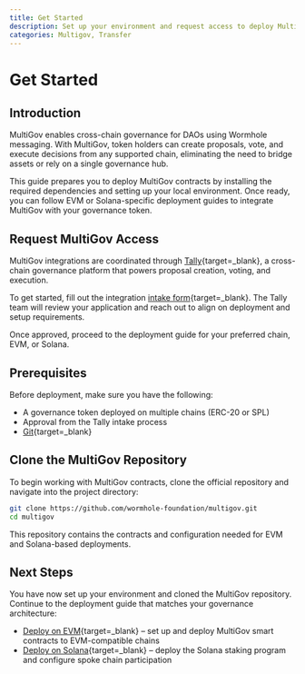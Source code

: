 ```yaml
---
title: Get Started
description: Set up your environment and request access to deploy MultiGov contracts for cross-chain DAO governance using Wormhole messaging.
categories: Multigov, Transfer
---
```


# Get Started

## Introduction

MultiGov enables cross-chain governance for DAOs using Wormhole messaging. With MultiGov, token holders can create proposals, vote, and execute decisions from any supported chain, eliminating the need to bridge assets or rely on a single governance hub.

This guide prepares you to deploy MultiGov contracts by installing the required dependencies and setting up your local environment. Once ready, you can follow EVM or Solana-specific deployment guides to integrate MultiGov with your governance token.

## Request MultiGov Access

MultiGov integrations are coordinated through [Tally](https://www.tally.xyz/explore){target=\_blank}, a cross-chain governance platform that powers proposal creation, voting, and execution.

To get started, fill out the integration [intake form](https://www.tally.xyz/get-started){target=\_blank}. The Tally team will review your application and reach out to align on deployment and setup requirements.

Once approved, proceed to the deployment guide for your preferred chain, EVM, or Solana.

## Prerequisites

Before deployment, make sure you have the following:

 - A governance token deployed on multiple chains (ERC-20 or SPL)
 - Approval from the Tally intake process
 - [Git](https://git-scm.com/downloads){target=\_blank}

## Clone the MultiGov Repository

To begin working with MultiGov contracts, clone the official repository and navigate into the project directory:

```bash
git clone https://github.com/wormhole-foundation/multigov.git
cd multigov
```

This repository contains the contracts and configuration needed for EVM and Solana-based deployments.

## Next Steps

You have now set up your environment and cloned the MultiGov repository. Continue to the deployment guide that matches your governance architecture:

 - [Deploy on EVM](){target=\_blank} – set up and deploy MultiGov smart contracts to EVM-compatible chains
 - [Deploy on Solana](){target=\_blank} – deploy the Solana staking program and configure spoke chain participation
